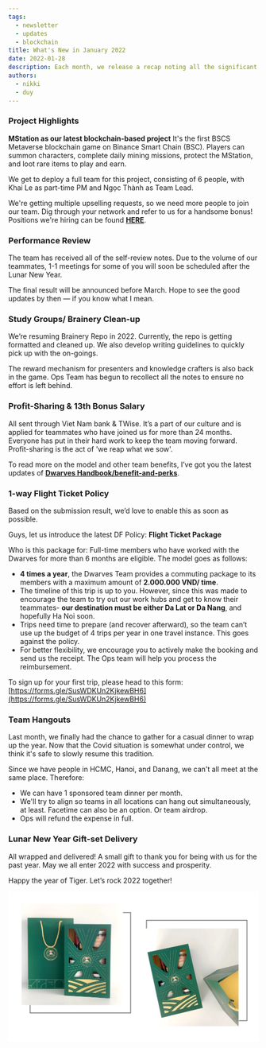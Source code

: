 ```yaml
---
tags: 
  - newsletter
  - updates
  - blockchain
title: What's New in January 2022
date: 2022-01-28
description: Each month, we release a recap noting all the significant changes with our company and our team. January 2022 will go over performance review and our growth on projects, new year highlights.
authors: 
  - nikki
  - duy
---
```


### Project Highlights
**MStation as our latest blockchain-based project**
It's the first BSCS Metaverse blockchain game on Binance Smart Chain (BSC). Players can summon characters, complete daily mining missions, protect the MStation, and loot rare items to play and earn. 

We get to deploy a full team for this project, consisting of 6 people, with Khai Le as part-time PM and Ngọc Thành as Team Lead.

We're getting multiple upselling requests, so we need more people to join our team. Dig through your network and refer to us for a handsome bonus! Positions we're hiring can be found **[HERE](https://memo.d.foundation/careers/hiring/)**.

### Performance Review
The team has received all of the self-review notes. Due to the volume of our teammates, 1-1 meetings for some of you will soon be scheduled after the Lunar New Year.

The final result will be announced before March. Hope to see the good updates by then — if you know what I mean. 

### Study Groups/ Brainery Clean-up
We’re resuming Brainery Repo in 2022. Currently, the repo is getting formatted and cleaned up. We also develop writing guidelines to quickly pick up with the on-goings.

The reward mechanism for presenters and knowledge crafters is also back in the game. Ops Team has begun to recollect all the notes to ensure no effort is left behind.

### Profit-Sharing & 13th Bonus Salary
All sent through Viet Nam bank & TWise. It’s a part of our culture and is applied for teammates who have joined us for more than 24 months. Everyone has put in their hard work to keep the team moving forward. Profit-sharing is the act of 'we reap what we sow'.

To read more on the model and other team benefits, I’ve got you the latest updates of **[Dwarves Handbook/benefit-and-perks](https://github.com/dwarvesf/handbook/blob/master/benefits-and-perks.md#employee-profit-sharing)**.

### 1-way Flight Ticket Policy
Based on the submission result, we’d love to enable this as soon as possible.

Guys, let us introduce the latest DF Policy: **Flight Ticket Package**

Who is this package for: Full-time members who have worked with the Dwarves for more than 6 months are eligible. The model goes as follows:

* **4 times a year**, the Dwarves Team provides a commuting package to its members with a maximum amount of **2.000.000 VND/ time**.
* The timeline of this trip is up to you. However, since this was made to encourage the team to try out our work hubs and get to know their teammates- **our destination must be either Da Lat or Da Nang**, and hopefully Ha Noi soon.
* Trips need time to prepare (and recover afterward), so the team can’t use up the budget of 4 trips per year in one travel instance. This goes against the policy.
* For better flexibility, we encourage you to actively make the booking and send us the receipt. The Ops team will help you process the reimbursement.

To sign up for your first trip, please head to this form: [https://forms.gle/SusWDKUn2KjkewBH6](https://forms.gle/SusWDKUn2KjkewBH6)

### Team Hangouts
Last month, we finally had the chance to gather for a casual dinner to wrap up the year. Now that the Covid situation is somewhat under control, we think it's safe to slowly resume this tradition.

Since we have people in HCMC, Hanoi, and Danang, we can't all meet at the same place. Therefore:

* We can have 1 sponsored team dinner per month.
* We'll try to align so teams in all locations can hang out simultaneously, at least. Facetime can also be an option. Or team airdrop.
* Ops will refund the expense in full.

### Lunar New Year Gift-set Delivery
All wrapped and delivered!
A small gift to thank you for being with us for the past year. May we all enter 2022 with success and prosperity. 

Happy the year of Tiger. Let’s rock 2022 together!

![merch](assets/2022-whats-new-january_2022-january-updates_bd881f2df5fc45b3831edf17c1ceef53_md5.webp)
